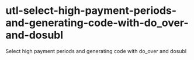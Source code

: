 # utl-select-high-payment-periods-and-generating-code-with-do_over-and-dosubl
Select high payment periods and generating code with do_over and dosubl
